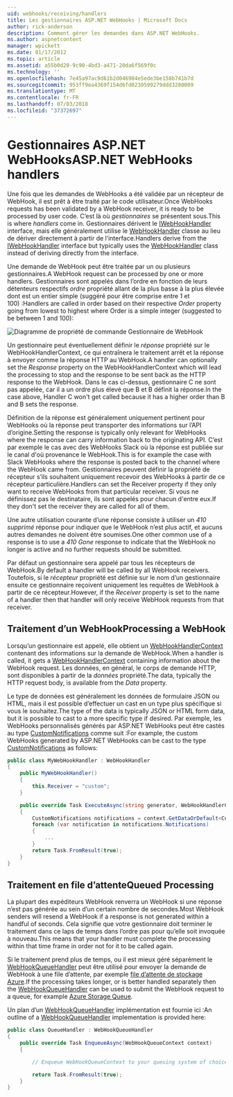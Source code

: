 ```yaml
---
uid: webhooks/receiving/handlers
title: Les gestionnaires ASP.NET WebHooks | Microsoft Docs
author: rick-anderson
description: Comment gérer les demandes dans ASP.NET WebHooks.
ms.author: aspnetcontent
manager: wpickett
ms.date: 01/17/2012
ms.topic: article
ms.assetid: a55b0d20-9c90-4bd3-a471-20da6f569f0c
ms.technology: ''
ms.openlocfilehash: 7e45a97ac9d61b2d046984e5ede3be158b741b7d
ms.sourcegitcommit: 953ff9ea4369f154d6fd0239599279ddd3280009
ms.translationtype: MT
ms.contentlocale: fr-FR
ms.lasthandoff: 07/03/2018
ms.locfileid: "37372697"
---
```

# <a name="aspnet-webhooks-handlers"></a><span data-ttu-id="93ac8-103">Gestionnaires ASP.NET WebHooks</span><span class="sxs-lookup"><span data-stu-id="93ac8-103">ASP.NET WebHooks handlers</span></span>

<span data-ttu-id="93ac8-104">Une fois que les demandes de WebHooks a été validée par un récepteur de WebHook, il est prêt à être traité par le code utilisateur.</span><span class="sxs-lookup"><span data-stu-id="93ac8-104">Once WebHooks requests has been validated by a WebHook receiver, it is ready to be processed by user code.</span></span> <span data-ttu-id="93ac8-105">C’est là où *gestionnaires* se présentent sous.</span><span class="sxs-lookup"><span data-stu-id="93ac8-105">This is where *handlers* come in.</span></span> <span data-ttu-id="93ac8-106">Gestionnaires dérivent le [IWebHookHandler](https://github.com/aspnet/WebHooks/blob/master/src/Microsoft.AspNet.WebHooks.Receivers/WebHooks/WebHookHandler.cs) interface, mais elle généralement utilise le [WebHookHandler](https://github.com/aspnet/WebHooks/blob/master/src/Microsoft.AspNet.WebHooks.Receivers/WebHooks/WebHookHandler.cs) classe au lieu de dériver directement à partir de l’interface.</span><span class="sxs-lookup"><span data-stu-id="93ac8-106">Handlers derive from the [IWebHookHandler](https://github.com/aspnet/WebHooks/blob/master/src/Microsoft.AspNet.WebHooks.Receivers/WebHooks/WebHookHandler.cs) interface but typically uses the [WebHookHandler](https://github.com/aspnet/WebHooks/blob/master/src/Microsoft.AspNet.WebHooks.Receivers/WebHooks/WebHookHandler.cs) class instead of deriving directly from the interface.</span></span>

<span data-ttu-id="93ac8-107">Une demande de WebHook peut être traitée par un ou plusieurs gestionnaires.</span><span class="sxs-lookup"><span data-stu-id="93ac8-107">A WebHook request can be processed by one or more handlers.</span></span> <span data-ttu-id="93ac8-108">Gestionnaires sont appelés dans l’ordre en fonction de leurs détenteurs respectifs *ordre* propriété allant de la plus basse à la plus élevée dont est un entier simple (suggéré pour être comprise entre 1 et 100) :</span><span class="sxs-lookup"><span data-stu-id="93ac8-108">Handlers are called in order based on their respective *Order* property going from lowest to highest where Order is a simple integer (suggested to be between 1 and 100):</span></span>

![Diagramme de propriété de commande Gestionnaire de WebHook](_static/Handlers.png)

<span data-ttu-id="93ac8-110">Un gestionnaire peut éventuellement définir le *réponse* propriété sur le WebHookHandlerContext, ce qui entraînera le traitement arrêt et la réponse à envoyer comme la réponse HTTP au WebHook.</span><span class="sxs-lookup"><span data-stu-id="93ac8-110">A handler can optionally set the *Response* property on the WebHookHandlerContext which will lead the processing to stop and the response to be sent back as the HTTP response to the WebHook.</span></span> <span data-ttu-id="93ac8-111">Dans le cas ci-dessus, gestionnaire C ne sont pas appelée, car il a un ordre plus élevé que B et B définit la réponse.</span><span class="sxs-lookup"><span data-stu-id="93ac8-111">In the case above, Handler C won't get called because it has a higher order than B and B sets the response.</span></span>

<span data-ttu-id="93ac8-112">Définition de la réponse est généralement uniquement pertinent pour WebHooks où la réponse peut transporter des informations sur l’API d’origine.</span><span class="sxs-lookup"><span data-stu-id="93ac8-112">Setting the response is typically only relevant for WebHooks where the response can carry information back to the originating API.</span></span> <span data-ttu-id="93ac8-113">C’est par exemple le cas avec des WebHooks Slack où la réponse est publiée sur le canal d'où provenance le WebHook.</span><span class="sxs-lookup"><span data-stu-id="93ac8-113">This is for example the case with Slack WebHooks where the response is posted back to the channel where the WebHook came from.</span></span> <span data-ttu-id="93ac8-114">Gestionnaires peuvent définir la propriété de récepteur s’ils souhaitent uniquement recevoir des WebHooks à partir de ce récepteur particulière.</span><span class="sxs-lookup"><span data-stu-id="93ac8-114">Handlers can set the Receiver property if they only want to receive WebHooks from that particular receiver.</span></span> <span data-ttu-id="93ac8-115">Si vous ne définissez pas le destinataire, ils sont appelés pour chacun d'entre eux.</span><span class="sxs-lookup"><span data-stu-id="93ac8-115">If they don't set the receiver they are called for all of them.</span></span>

<span data-ttu-id="93ac8-116">Une autre utilisation courante d’une réponse consiste à utiliser un *410 supprimé* réponse pour indiquer que le WebHook n’est plus actif, et aucuns autres demandes ne doivent être soumises.</span><span class="sxs-lookup"><span data-stu-id="93ac8-116">One other common use of a response is to use a *410 Gone* response to indicate that the WebHook no longer is active and no further requests should be submitted.</span></span>

<span data-ttu-id="93ac8-117">Par défaut un gestionnaire sera appelé par tous les récepteurs de WebHook.</span><span class="sxs-lookup"><span data-stu-id="93ac8-117">By default a handler will be called by all WebHook receivers.</span></span> <span data-ttu-id="93ac8-118">Toutefois, si le *récepteur* propriété est définie sur le nom d’un gestionnaire ensuite ce gestionnaire reçoivent uniquement les requêtes de WebHook à partir de ce récepteur.</span><span class="sxs-lookup"><span data-stu-id="93ac8-118">However, if the *Receiver* property is set to the name of a handler then that handler will only receive WebHook requests from that receiver.</span></span>

## <a name="processing-a-webhook"></a><span data-ttu-id="93ac8-119">Traitement d’un WebHook</span><span class="sxs-lookup"><span data-stu-id="93ac8-119">Processing a WebHook</span></span>

<span data-ttu-id="93ac8-120">Lorsqu’un gestionnaire est appelé, elle obtient un [WebHookHandlerContext](https://github.com/aspnet/WebHooks/blob/master/src/Microsoft.AspNet.WebHooks.Receivers/WebHooks/WebHookHandlerContext.cs) contenant des informations sur la demande de WebHook.</span><span class="sxs-lookup"><span data-stu-id="93ac8-120">When a handler is called, it gets a [WebHookHandlerContext](https://github.com/aspnet/WebHooks/blob/master/src/Microsoft.AspNet.WebHooks.Receivers/WebHooks/WebHookHandlerContext.cs) containing information about the WebHook request.</span></span> <span data-ttu-id="93ac8-121">Les données, en général, le corps de demande HTTP, sont disponibles à partir de la *données* propriété.</span><span class="sxs-lookup"><span data-stu-id="93ac8-121">The data, typically the HTTP request body, is available from the *Data* property.</span></span>

<span data-ttu-id="93ac8-122">Le type de données est généralement les données de formulaire JSON ou HTML, mais il est possible d’effectuer un cast en un type plus spécifique si vous le souhaitez.</span><span class="sxs-lookup"><span data-stu-id="93ac8-122">The type of the data is typically JSON or HTML form data, but it is possible to cast to a more specific type if desired.</span></span> <span data-ttu-id="93ac8-123">Par exemple, les WebHooks personnalisés générés par ASP.NET WebHooks peut être castés au type [CustomNotifications](https://github.com/aspnet/WebHooks/blob/master/src/Microsoft.AspNet.WebHooks.Receivers.Custom/WebHooks/CustomNotifications.cs) comme suit :</span><span class="sxs-lookup"><span data-stu-id="93ac8-123">For example, the custom WebHooks generated by ASP.NET WebHooks can be cast to the type [CustomNotifications](https://github.com/aspnet/WebHooks/blob/master/src/Microsoft.AspNet.WebHooks.Receivers.Custom/WebHooks/CustomNotifications.cs) as follows:</span></span>

```csharp
public class MyWebHookHandler : WebHookHandler
{
    public MyWebHookHandler()
    {
        this.Receiver = "custom";
    }

    public override Task ExecuteAsync(string generator, WebHookHandlerContext context)
    {
        CustomNotifications notifications = context.GetDataOrDefault<CustomNotifications>();
        foreach (var notification in notifications.Notifications)
        {
            ...
        }
        return Task.FromResult(true);
    }
}
```

  ## <a name="queued-processing"></a><span data-ttu-id="93ac8-124">Traitement en file d’attente</span><span class="sxs-lookup"><span data-stu-id="93ac8-124">Queued Processing</span></span>

<span data-ttu-id="93ac8-125">La plupart des expéditeurs WebHook renverra un WebHook si une réponse n’est pas générée au sein d’un certain nombre de secondes.</span><span class="sxs-lookup"><span data-stu-id="93ac8-125">Most WebHook senders will resend a WebHook if a response is not generated within a handful of seconds.</span></span> <span data-ttu-id="93ac8-126">Cela signifie que votre gestionnaire doit terminer le traitement dans ce laps de temps dans l’ordre pas pour qu’elle soit invoquée à nouveau.</span><span class="sxs-lookup"><span data-stu-id="93ac8-126">This means that your handler must complete the processing within that time frame in order not for it to be called again.</span></span>

<span data-ttu-id="93ac8-127">Si le traitement prend plus de temps, ou il est mieux géré séparément le [WebHookQueueHandler](https://github.com/aspnet/WebHooks/blob/master/src/Microsoft.AspNet.WebHooks.Receivers/WebHooks/WebHookQueueHandler.cs) peut être utilisé pour envoyer la demande de WebHook à une file d’attente, par exemple [file d’attente de stockage Azure](https://msdn.microsoft.com/library/azure/dd179353.aspx).</span><span class="sxs-lookup"><span data-stu-id="93ac8-127">If the processing takes longer, or is better handled separately then the [WebHookQueueHandler](https://github.com/aspnet/WebHooks/blob/master/src/Microsoft.AspNet.WebHooks.Receivers/WebHooks/WebHookQueueHandler.cs) can be used to submit the WebHook request to a queue, for example [Azure Storage Queue](https://msdn.microsoft.com/library/azure/dd179353.aspx).</span></span>

<span data-ttu-id="93ac8-128">Un plan d’un [WebHookQueueHandler](https://github.com/aspnet/WebHooks/blob/master/src/Microsoft.AspNet.WebHooks.Receivers/WebHooks/WebHookQueueHandler.cs) implémentation est fournie ici :</span><span class="sxs-lookup"><span data-stu-id="93ac8-128">An outline of a [WebHookQueueHandler](https://github.com/aspnet/WebHooks/blob/master/src/Microsoft.AspNet.WebHooks.Receivers/WebHooks/WebHookQueueHandler.cs) implementation is provided here:</span></span>

```csharp
public class QueueHandler : WebHookQueueHandler
{
    public override Task EnqueueAsync(WebHookQueueContext context)
    {

        // Enqueue WebHookQueueContext to your queuing system of choice

        return Task.FromResult(true);
    }
}
```
